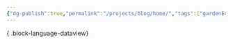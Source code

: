 ```yaml
---
{"dg-publish":true,"permalink":"/projects/blog/home/","tags":["gardenEntry"]}
---
```



{ .block-language-dataview}
